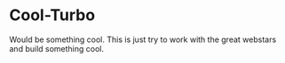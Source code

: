 Cool-Turbo
==========

Would be something cool. This is just try to work with the great webstars and build something cool.
